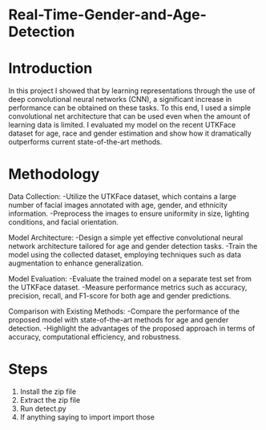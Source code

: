# Real-Time-Gender-and-Age-Detection
# Introduction
In this project I showed that by learning representations through the use of deep convolutional neural networks (CNN), a significant increase in performance can be obtained on these tasks. To this end, I used a simple convolutional net architecture that can be used even when the amount of learning data is limited. I evaluated my model on the recent UTKFace dataset for age, race and gender estimation and show how it dramatically outperforms current state-of-the-art methods.

# Methodology
Data Collection:
-Utilize the UTKFace dataset, which contains a large number of facial images annotated with age, gender, and ethnicity information. -Preprocess the images to ensure uniformity in size, lighting conditions, and facial orientation.

Model Architecture:
-Design a simple yet effective convolutional neural network architecture tailored for age and gender detection tasks. -Train the model using the collected dataset, employing techniques such as data augmentation to enhance generalization.

Model Evaluation:
-Evaluate the trained model on a separate test set from the UTKFace dataset. -Measure performance metrics such as accuracy, precision, recall, and F1-score for both age and gender predictions.

Comparison with Existing Methods:
-Compare the performance of the proposed model with state-of-the-art methods for age and gender detection. -Highlight the advantages of the proposed approach in terms of accuracy, computational efficiency, and robustness.
# Steps
1. Install the zip file
2. Extract the zip file
3. Run detect.py
4. If anything saying to import import those
